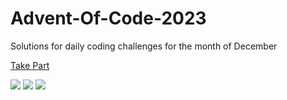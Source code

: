 # Advent-Of-Code-2023

Solutions for daily coding challenges for the month of December

[Take Part](https://adventofcode.com/2023)

![](https://img.shields.io/badge/day%20📅-10-blue)
![](https://img.shields.io/badge/stars%20⭐-19-yellow)
![](https://img.shields.io/badge/days%20completed-9-red)
